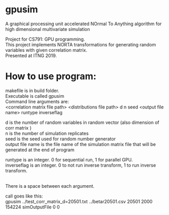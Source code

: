 # gpusim
A graphical processing unit accelerated NOrmal To Anything algorithm for high dimensional multivariate simulation

Project for CS791: GPU programming. <br />
This project implements NORTA transformations for generating random variables with given correlation matrix. <br />
Presented at ITNG 2019.


# How to use program:
makefile is in build folder. <br />
Executable is called gpusim <br />
Command line arguments are: <br />
                  \<correlation matrix file path> \<distributions file path> d n seed \<output file name> runtype inverseflag

d is the number of random variables in random vector (also dimension of corr matrix ) <br />
n is the number of simulation replicates <br />
seed is the seed used for random number generator<br />
output file name is the file name of the simulation matrix file that will be generated at the end of program <br />

runtype is an integer. 0 for sequential run, 1 for parallel GPU. <br />
inverseflag is an integer. 0 to not run inverse transform, 1 to run inverse transform. <br />

<br /> There is a space between each argument.

call goes like this: <br />
       gpusim ../test_corr_matrix_d=20501.txt ../betar20501.csv 20501 2000 154224 simOutputFile 0 0

